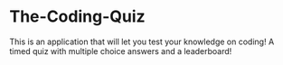 # The-Coding-Quiz
This is an application that will let you test your knowledge on coding! A timed quiz with multiple choice answers and a leaderboard!
